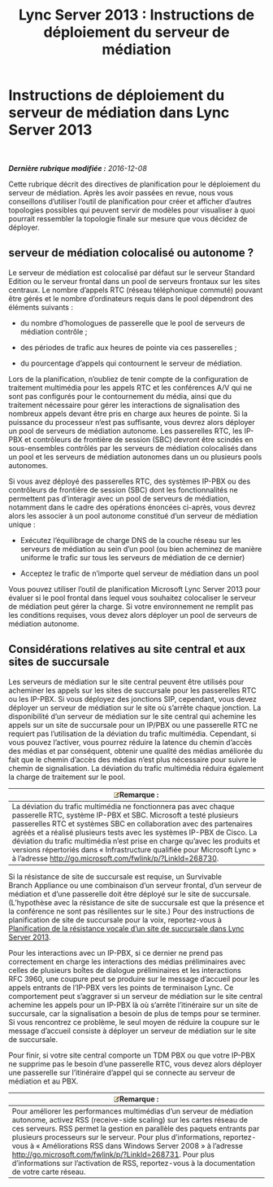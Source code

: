 ﻿---
title: 'Lync Server 2013 : Instructions de déploiement du serveur de médiation'
TOCTitle: Instructions de déploiement du serveur de médiation
ms:assetid: 7cc22b87-18d9-45e6-8402-015abd20f2e5
ms:mtpsurl: https://technet.microsoft.com/fr-fr/library/Gg398622(v=OCS.15)
ms:contentKeyID: 49297844
ms.date: 12/10/2016
mtps_version: v=OCS.15
ms.translationtype: HT
---

# Instructions de déploiement du serveur de médiation dans Lync Server 2013

 

_**Dernière rubrique modifiée :** 2016-12-08_

Cette rubrique décrit des directives de planification pour le déploiement du serveur de médiation. Après les avoir passées en revue, nous vous conseillons d’utiliser l’outil de planification pour créer et afficher d’autres topologies possibles qui peuvent servir de modèles pour visualiser à quoi pourrait ressembler la topologie finale sur mesure que vous décidez de déployer.

## serveur de médiation colocalisé ou autonome ?

Le serveur de médiation est colocalisé par défaut sur le serveur Standard Edition ou le serveur frontal dans un pool de serveurs frontaux sur les sites centraux. Le nombre d’appels RTC (réseau téléphonique commuté) pouvant être gérés et le nombre d’ordinateurs requis dans le pool dépendront des éléments suivants :

  - du nombre d’homologues de passerelle que le pool de serveurs de médiation contrôle ;

  - des périodes de trafic aux heures de pointe via ces passerelles ;

  - du pourcentage d’appels qui contournent le serveur de médiation.

Lors de la planification, n’oubliez de tenir compte de la configuration de traitement multimédia pour les appels RTC et les conférences A/V qui ne sont pas configurés pour le contournement du média, ainsi que du traitement nécessaire pour gérer les interactions de signalisation des nombreux appels devant être pris en charge aux heures de pointe. Si la puissance du processeur n’est pas suffisante, vous devrez alors déployer un pool de serveurs de médiation autonome. Les passerelles RTC, les IP-PBX et contrôleurs de frontière de session (SBC) devront être scindés en sous-ensembles contrôlés par les serveurs de médiation colocalisés dans un pool et les serveurs de médiation autonomes dans un ou plusieurs pools autonomes.

Si vous avez déployé des passerelles RTC, des systèmes IP-PBX ou des contrôleurs de frontière de session (SBC) dont les fonctionnalités ne permettent pas d’interagir avec un pool de serveurs de médiation, notamment dans le cadre des opérations énoncées ci-après, vous devrez alors les associer à un pool autonome constitué d’un serveur de médiation unique :

  - Exécutez l’équilibrage de charge DNS de la couche réseau sur les serveurs de médiation au sein d’un pool (ou bien acheminez de manière uniforme le trafic sur tous les serveurs de médiation de ce dernier)

  - Acceptez le trafic de n’importe quel serveur de médiation dans un pool

Vous pouvez utiliser l’outil de planification Microsoft Lync Server 2013 pour évaluer si le pool frontal dans lequel vous souhaitez colocaliser le serveur de médiation peut gérer la charge. Si votre environnement ne remplit pas les conditions requises, vous devez alors déployer un pool de serveurs de médiation autonome.

## Considérations relatives au site central et aux sites de succursale

Les serveurs de médiation sur le site central peuvent être utilisés pour acheminer les appels sur les sites de succursale pour les passerelles RTC ou les IP-PBX. Si vous déployez des jonctions SIP, cependant, vous devez déployer un serveur de médiation sur le site où s’arrête chaque jonction. La disponibilité d’un serveur de médiation sur le site central qui achemine les appels sur un site de succursale pour un IP/PBX ou une passerelle RTC ne requiert pas l’utilisation de la déviation du trafic multimédia. Cependant, si vous pouvez l’activer, vous pourrez réduire la latence du chemin d’accès des médias et par conséquent, obtenir une qualité des médias améliorée du fait que le chemin d’accès des médias n’est plus nécessaire pour suivre le chemin de signalisation. La déviation du trafic multimédia réduira également la charge de traitement sur le pool.

<table>
<thead>
<tr class="header">
<th><img src="images/Gg398920.note(OCS.15).gif" title="note" alt="note" />Remarque :</th>
</tr>
</thead>
<tbody>
<tr class="odd">
<td>La déviation du trafic multimédia ne fonctionnera pas avec chaque passerelle RTC, système IP-PBX et SBC. Microsoft a testé plusieurs passerelles RTC et systèmes SBC en collaboration avec des partenaires agréés et a réalisé plusieurs tests avec les systèmes IP-PBX de Cisco. La déviation du trafic multimédia n’est prise en charge qu’avec les produits et versions répertoriés dans « Infrastructure qualifiée pour Microsoft Lync » à l’adresse <a href="http://go.microsoft.com/fwlink/p/?linkid=268730">http://go.microsoft.com/fwlink/p/?LinkId=268730</a>.</td>
</tr>
</tbody>
</table>


Si la résistance de site de succursale est requise, un Survivable Branch Appliance ou une combinaison d’un serveur frontal, d’un serveur de médiation et d’une passerelle doit être déployé sur le site de succursale. (L’hypothèse avec la résistance de site de succursale est que la présence et la conférence ne sont pas résilientes sur le site.) Pour des instructions de planification de site de succursale pour la voix, reportez-vous à [Planification de la résistance vocale d’un site de succursale dans Lync Server 2013](lync-server-2013-planning-for-branch-site-voice-resiliency.md).

Pour les interactions avec un IP-PBX, si ce dernier ne prend pas correctement en charge les interactions des médias préliminaires avec celles de plusieurs boîtes de dialogue préliminaires et les interactions RFC 3960, une coupure peut se produire sur le message d’accueil pour les appels entrants de l’IP-PBX vers les points de terminaison Lync. Ce comportement peut s’aggraver si un serveur de médiation sur le site central achemine les appels pour un IP-PBX là où s’arrête l’itinéraire sur un site de succursale, car la signalisation a besoin de plus de temps pour se terminer. Si vous rencontrez ce problème, le seul moyen de réduire la coupure sur le message d’accueil consiste à déployer un serveur de médiation sur le site de succursale.

Pour finir, si votre site central comporte un TDM PBX ou que votre IP-PBX ne supprime pas le besoin d’une passerelle RTC, vous devez alors déployer une passerelle sur l’itinéraire d’appel qui se connecte au serveur de médiation et au PBX.

<table>
<thead>
<tr class="header">
<th><img src="images/Gg398920.note(OCS.15).gif" title="note" alt="note" />Remarque :</th>
</tr>
</thead>
<tbody>
<tr class="odd">
<td>Pour améliorer les performances multimédias d’un serveur de médiation autonome, activez RSS (receive-side scaling) sur les cartes réseau de ces serveurs. RSS permet la gestion en parallèle des paquets entrants par plusieurs processeurs sur le serveur. Pour plus d’informations, reportez-vous à « Améliorations RSS dans Windows Server 2008 » à l’adresse <a href="http://go.microsoft.com/fwlink/p/?linkid=268731">http://go.microsoft.com/fwlink/p/?LinkId=268731</a>. Pour plus d’informations sur l’activation de RSS, reportez-vous à la documentation de votre carte réseau.</td>
</tr>
</tbody>
</table>

